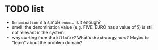 # TODO list

* `Denomination` is a simple `enum`... is it enough?
* smell: the denomination value (e.g. FIVE_EURO has a value of 5) is still not relevant in the system
* why starting from the `billsFor`? What's the strategy here? Maybe to "learn" about the problem domain?
